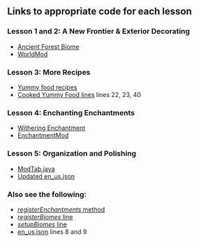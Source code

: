 ## Links to appropriate code for each lesson
### Lesson 1 and 2: A New Frontier & Exterior Decorating
* [Ancient Forest Biome](https://github.com/Yaboiethan/ExperimentalFRP/blob/master/ForgeResourcePackage/src/main/java/com/idtech/world/AncientForestBiome.java)
* [WorldMod](https://github.com/Yaboiethan/ExperimentalFRP/blob/master/ForgeResourcePackage/src/main/java/com/idtech/world/WorldMod.java)

### Lesson 3: More Recipes
* [Yummy food recipes](https://github.com/Yaboiethan/ExperimentalFRP/tree/master/ForgeResourcePackage/src/main/resources/data/examplemod/recipes)
* [Cooked Yummy Food lines](https://github.com/Yaboiethan/ExperimentalFRP/blob/master/ForgeResourcePackage/src/main/java/com/idtech/item/ItemMod.java#L22) lines 22, 23, 40

### Lesson 4: Enchanting Enchantments
* [Withering Enchantment](https://github.com/Yaboiethan/ExperimentalFRP/blob/master/ForgeResourcePackage/src/main/java/com/idtech/enchantment/WitheringEnchantment.java)
* [EnchantmentMod](https://github.com/Yaboiethan/ExperimentalFRP/blob/master/ForgeResourcePackage/src/main/java/com/idtech/enchantment/EnchantmentMod.java)

### Lesson 5: Organization and Polishing
* [ModTab.java](https://github.com/Yaboiethan/ExperimentalFRP/blob/master/ForgeResourcePackage/src/main/java/com/idtech/ModTab.java)
* [Updated en_us.json](https://github.com/Yaboiethan/ExperimentalFRP/blob/master/ForgeResourcePackage/src/main/resources/assets/examplemod/lang/en_us.json#L12)

### Also see the following:
* [*registerEnchantments* method](https://github.com/Yaboiethan/ExperimentalFRP/blob/master/ForgeResourcePackage/src/main/java/com/idtech/BaseMod.java#L82)
* [*registerBiomes* line](https://github.com/Yaboiethan/ExperimentalFRP/blob/master/ForgeResourcePackage/src/main/java/com/idtech/BaseMod.java#L116)
* [*setupBiomes* line](https://github.com/Yaboiethan/ExperimentalFRP/blob/master/ForgeResourcePackage/src/main/java/com/idtech/BaseMod.java#L144)
* [en_us.json](https://github.com/Yaboiethan/ExperimentalFRP/blob/master/ForgeResourcePackage/src/main/resources/assets/examplemod/lang/en_us.json) lines 8 and 9
